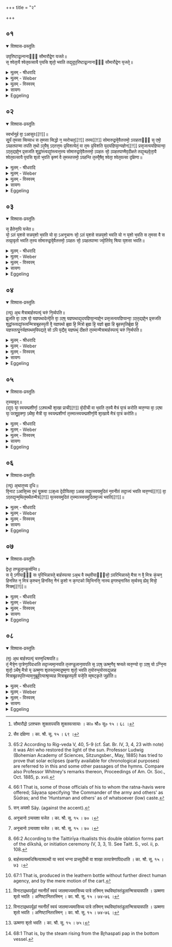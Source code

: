 +++
title = "२"

+++


## ०१


<details open><summary>विश्वास-प्रस्तुतिः</summary>

उप᳘रिष्टाद्र᳘त्नानाᳫँ᳭ सौमारौद्रे᳘ण यजते॥  
स᳘ श्वेता᳘यै श्वेत᳘वत्सायै प᳘यसि शृतो᳘ भवति तद्य᳘दुप᳘रिष्टाद्र᳘त्नानाᳫँ᳭ सौमारौद्रे᳘ण य᳘जते᳘॥
</details>

<details><summary>मूलम् - श्रीधरादि</summary>

उप᳘रिष्टाद्र᳘त्नानाᳫँ᳭ सौमारौद्रे᳘ण यजते॥  
स᳘ श्वेता᳘यै श्वेत᳘वत्सायै प᳘यसि शृतो᳘ भवति तद्य᳘दुप᳘रिष्टाद्र᳘त्नानाᳫँ᳭ सौमारौद्रे᳘ण य᳘जते᳘॥
</details>

<details><summary>मूलम् - Weber</summary>

उप᳘रिष्टाद्र᳘त्नानाᳫं सौमारौद्रे᳘ण यजते॥  
स᳘ श्वेता᳘यै श्वेत᳘वत्सायै प᳘यसि शृतो᳘ भवति तद्य᳘दुप᳘रिष्टाद्र᳘त्नानाᳫं सौमारौद्रे᳘ण य᳘जते॥
</details>

<details><summary>मूलम् - विस्वरम्</summary>

**अथोपरियागाः ।** 

उपरिष्टाद्रत्नानां सौमारौद्रेण यजते । स श्वेतायै श्वेतवत्सायै पयसि शृतो भवति । तद् यद्युपरिष्टाद्रत्नानां सौमारौद्रेण यजते ॥ १ ॥ 
</details>

<details><summary>सायणः</summary>

अथ सौमारौद्रयागं विधत्ते- **उपरिष्टाद्रत्नानामि**ति [^१_९७]- (तै. सं. १ । ८ । ९ । २) । रत्नहविषामुपरि स्वगृहे सौमारौद्रयागः कर्त्तव्यः । स च कः ? 'श्वेतवत्सायै श्वेतायै' । उभयत्र षष्ठ्यर्थे चतुर्थी । (पा. सू. २ । ३ । ६२ । वा.) शुक्लवत्सायाः शुक्लाया गोः 'पयसि' 'शृतः' पक्वो 'भवति' ॥ १ ॥ 

[^१_९७]: सौमारौद्रो ऽतश्चरुः शुक्लापयसि शुक्लवत्सायाः । का० श्रौ० सू० १५ । ६८ । 
</details>

<details><summary>Eggeling</summary>

1. After the 'jewels' he offers (a pap) to Soma and Rudra. It is cooked in milk from a white (cow) which has a white calf. And as to why, after the 'jewels,' he offers (a pap) to Soma and Rudra.
</details>


## ०२


<details open><summary>विश्वास-प्रस्तुतिः</summary>

स्वर्भानुर्ह वा᳘ ऽआसुरः[[!!]]॥  
सू᳘र्यं त᳘मसा व्विव्याध स त᳘मसा व्विद्धो न᳘ व्यरोचत᳘[[!!]] तस्य[[!!]] सोमारुद्रा᳘वे᳘वैतत्तमो᳘ ऽपाहताᳫँ᳭ स᳘ एषो᳘ ऽपहतपाप्मा तपति त᳘थो ऽए᳘वैष᳘ ऽएतत्त᳘मः प्र᳘विशत्येतं᳘ वा त᳘मः प्र᳘विशति य᳘दयज्ञिया᳘न्यज्ञेन[[!!]] प्रस᳘जत्ययज्ञियान्वा᳘ ऽएत᳘द्यज्ञे᳘न प्र᳘सजति शूद्रां᳘स्त्वद्यां᳘स्त्वत्त᳘स्य सोमारुद्रा᳘वे᳘वैतत्तमो᳘ ऽपहतः सो᳘ ऽपहतपाप्मैव᳘दीक्षते तद्य᳘च्छ्वे᳘ता᳘यै श्वेत᳘वत्सायै प᳘यसि शृतो भ᳘वति कृष्णं वै त᳘मस्तत्तमो᳘ ऽपहन्ति त᳘स्यै᳘षैव᳘ श्वेता᳘ श्वेत᳘वत्सा द᳘क्षिणा॥
</details>

<details><summary>मूलम् - श्रीधरादि</summary>

स्वर्भानुर्ह वा᳘ ऽआसुरः[[!!]]॥  
सू᳘र्यं त᳘मसा व्विव्याध स त᳘मसा व्विद्धो न᳘ व्यरोचत᳘[[!!]] तस्य[[!!]] सोमारुद्रा᳘वे᳘वैतत्तमो᳘ ऽपाहताᳫँ᳭ स᳘ एषो᳘ ऽपहतपाप्मा तपति त᳘थो ऽए᳘वैष᳘ ऽएतत्त᳘मः प्र᳘विशत्येतं᳘ वा त᳘मः प्र᳘विशति य᳘दयज्ञिया᳘न्यज्ञेन[[!!]] प्रस᳘जत्ययज्ञियान्वा᳘ ऽएत᳘द्यज्ञे᳘न प्र᳘सजति शूद्रां᳘स्त्वद्यां᳘स्त्वत्त᳘स्य सोमारुद्रा᳘वे᳘वैतत्तमो᳘ ऽपहतः सो᳘ ऽपहतपाप्मैव᳘दीक्षते तद्य᳘च्छ्वे᳘ता᳘यै श्वेत᳘वत्सायै प᳘यसि शृतो भ᳘वति कृष्णं वै त᳘मस्तत्तमो᳘ ऽपहन्ति त᳘स्यै᳘षैव᳘ श्वेता᳘ श्वेत᳘वत्सा द᳘क्षिणा॥
</details>

<details><summary>मूलम् - Weber</summary>

स्वर्भानुर्ह वा᳘ आसुरः᳟॥  
सू᳘र्यं त᳘मसा विव्याध स त᳘मसा विद्धो न व्य᳘रोचत त᳘स्य सोमारुद्रा᳘वेॗवैतत्तमो᳘ ऽपाहताᳫं स᳘ एषो᳘ ऽपहतपाप्मा तपति त᳘थो एॗवैष᳘ एतत्त᳘मः प्र᳘विशत्येतं᳘ वा त᳘मः प्र᳘विशति य᳘दयज्ञिया᳘न्यज्ञे᳘न प्रस᳘जत्ययज्ञियान्वा᳘ एत᳘द्यज्ञे᳘न प्र᳘सजति शूद्रा᳘ᳫं᳘स्त्वद्या᳘ᳫं᳘स्त्वत्त᳘स्य सोमारुद्रा᳘वेॗवैतत्तमो᳘ ऽपहतः सो᳘ ऽपहतपाप्मैव᳘ दीक्षते तद्य᳘छ्वेता᳘यै श्वेत᳘वत्सायै प᳘यसि शृतो भ᳘वति कृष्णं वै त᳘मस्तत्तमो᳘ ऽपहन्ति त᳘स्यैॗषैव᳘ श्वेता᳘ श्वेत᳘वत्सा द᳘क्षिणा॥
</details>

<details><summary>मूलम् - विस्वरम्</summary>

स्वर्भानुर्ह वा ऽआसुरः सूर्यं तमसा विव्याध । स तमसा विद्धो न व्यरोचत । तस्य सोमारुद्रावेवैतत्तमो ऽपाहताम् । स एषो ऽपहतपाप्मा तपति । तथो ऽएवैष एतत्तमः प्रविशति, एतं वा तमः प्रविशति यदयज्ञियान् यज्ञेन प्रसजति । अयज्ञियान्वा ऽएतद्यज्ञेन प्रसजति शूद्रांस्त्वत्, यांस्त्वत् तस्य सोमारुद्रावेवैतत्तमो ऽपहतः । सो ऽपहतपाप्मैव दीक्षते । तद् यच्छ्वेतायै श्वेतवत्सायै पयसि शृतो भवति । कृष्णं वै तमः । तत् तमो ऽपहन्ति । तस्यैषैव श्वेता श्वेतवत्सा दक्षिणा ॥ २ ॥ 
</details>

<details><summary>सायणः</summary>

रत्नहविर्भ्यो ऽनन्तरं विहितं सौमारौद्रयागमनूद्याख्यायिकया प्रशंसति- **स्वर्भानुर्हे**ति । 'आसुरः' असुरपुत्रः 'स्वर्भानुः' 'सूर्यम्' 'तमसा' 'विव्याध' आच्छादितवान् । 'सः' सूर्यः तेन 'तमसा' 'विद्धः' आच्छादिशः । 'न व्यरोचत' नातिप्रकाशवान् जातः । 'तस्य' 'तत् तमः' 'सोमारुद्रौ एव' 'अपाहताम्' अपहृतवन्तौ । ततः आरभ्य सूर्यो निवृत्ततमस्कः सन् 'तपति' नभसि दीप्यते । इदानीं तदनुष्ठातुरपि तमसा ऽऽच्छादनमाह- **तथो एवैष** इति । 'अयज्ञियान्' अयज्ञार्हान् सेनान्यादीन् 'यज्ञेन' 'प्रसजति' प्रसक्तान् तत्तद्यागानुष्ठानेन सम्बद्धान् करोतीति 'यत्' 'एतत्' एतेन 'एषः' अनुष्ठाता राजन्यः 'तथा उ' तथैव सूर्यवदेव ‘तमः प्रविशति’ । तमः वा कर्तृ 'एतं' सुन्वन्तं 'प्रविशति' । सेनान्यादीनामयज्ञियत्वं प्रसिद्धमित्याह- **अयज्ञियान् वा** इति । तामेव प्रसिद्धिं दर्शयति- **शूद्रानि**ति । 'त्वत्'- इति एकपर्यायः । एकदा 'शूद्रान्' सेनान्यादीन्, 'त्वत्' एकदा 'यान्' कांश्चन गोविकर्तादीन् हीनजातीनपि 'यज्ञेन' 'प्रसजति' । तेन अयज्ञियसम्बन्धेन तमः प्रविशतीति अतः 'तस्य' यष्टुः तथाविधं तमः 'सोमारुद्रौ एव' एतत् एतेन चरुणा प्रीणितौ 'अपहतः' विनाशयतः । ततः पापलेशासंस्पृष्टः सन् 'दीक्षते' दीक्षार्हो भवतीत्यर्थः । श्वेतापयसि श्रपणं प्रशंसति-**तद्यदि**ति । 'तद्' 'यत्' यदि, 'तमो' नाम 'कृष्णं' श्वेतवत्सायाः श्वेतायाः शुक्लवर्णे 'पयसि' श्रपणेन कृष्णरूपं तमः अपसारितवान् भवतीत्यर्थः ॥ 

यस्याः पयसि चरुः पक्वः तामेव दक्षिणात्वेन विधत्ते- **तस्यैषैवे**ति [^१_९८] ॥ २ ॥ 

[^१_९८]: सैव दक्षिणा । का. श्रौ. सू. १५ । ६९ । 
</details>

<details><summary>Eggeling</summary>

2. Now, once upon a time, Svarbhānu, the Āsura, struck the sun with darkness, and stricken with darkness he did not shine [^egg_139]. Soma and Rudra

[^egg_139]: 65:2 According to Rig-veda V, 40, 5-9 (cf. Śat. Br. IV, 3, 4, 23  with note) it was Atri who restored the light of the sun. Professor Ludwig (Bohemian Academy of Sciences, Sitzungsber., May, 1885) has tried to prove that solar eclipses (partly available for chronological purposes) are referred to in this and some other passages of the hymns. Compare also Professor Whitney's remarks thereon, Proceedings of Am. Or. Soc., Oct. 1885, p. xvii.

removed that darkness of his; and freed from evil he burns yonder. And in like manner does that (king) thereby enter darkness,--or darkness enters him,--when he puts those unworthy of sacrifice [^egg_140] in contact with the sacrifice; and he does indeed now put those unworthy of sacrifice--either Śūdras or whomever else--in contact with the sacrifice. It is Soma and Rudra who remove that darkness of his; and freed from evil he becomes consecrated. And as to why it is cooked in milk from a white (cow) which has a white calf,--darkness is black: that darkness he removes. The sacrificial fee for this (oblation) is a white (cow) which has a white calf.

[^egg_140]: 66:1 That is, some of those officials of his to whom the ratna-havis were offered; Sāyaṇa specifying 'the Commander of the army and others' as Śūdras; and the 'Huntsman and others' as of whatsoever (low) caste.

</details>


## ०३


<details open><summary>विश्वास-प्रस्तुतिः</summary>

स᳘ हैतेना᳘पि यजेत॥  
यो᳘ ऽलं य᳘शसे सन्नय᳘शो भ᳘वति यो वा᳘ ऽअनूचानः सो᳘ ऽलं य᳘शसे सन्नय᳘शो भवति यो न य᳘शो भ᳘वति स त᳘मसा वै स तत्प्रा᳘वृतो भवति त᳘स्य सोमारुद्रा᳘वे᳘वैतत्तमो᳘ ऽपहतः सो᳘ ऽपहतपाप्मा ज्यो᳘तिरेव᳘ श्रिया य᳘शसा भवति॥
</details>

<details><summary>मूलम् - श्रीधरादि</summary>

स᳘ हैतेना᳘पि यजेत॥  
यो᳘ ऽलं य᳘शसे सन्नय᳘शो भ᳘वति यो वा᳘ ऽअनूचानः सो᳘ ऽलं य᳘शसे सन्नय᳘शो भवति यो न य᳘शो भ᳘वति स त᳘मसा वै स तत्प्रा᳘वृतो भवति त᳘स्य सोमारुद्रा᳘वे᳘वैतत्तमो᳘ ऽपहतः सो᳘ ऽपहतपाप्मा ज्यो᳘तिरेव᳘ श्रिया य᳘शसा भवति॥
</details>

<details><summary>मूलम् - Weber</summary>

स᳘ हैतेना᳘पि यजेत॥  
यो᳘ ऽलं य᳘शसे सन्न य᳘शो [^wbr_1] भ᳘वति यो वा᳘ अनूचानः सो᳘ ऽलं य᳘शसे सन्न य᳘शो भवति यो न य᳘शो भ᳘वति स त᳘मसा वै स तत्प्रा᳘वृतो भवति त᳘स्य सोमारुद्रा᳘वेॗवैतत्तमो᳘ ऽपहतः सो᳘ ऽपहतपाप्मा ज्यो᳘तिरेव श्रिया य᳘शसा भवति॥  

[^wbr_1]: सन् अयशो Sây. (against the accent).

</details>

<details><summary>मूलम् - विस्वरम्</summary>

स हैतेन- अपि यजेत- यो ऽलं यशसे सन्नयशो भवति । यो वा ऽअनूचानः सो ऽलं यशसे सन्नयशो भवति । यो न यशो भवति- स तमसा वै स तत् प्रावृतो भवति । तस्य सोमारुद्रावेवैतत्तमो ऽपहतः । सो ऽपहतपाप्मा ज्योतिरेव श्रिया यशसा भवति (१) ॥ ३ ॥ 
</details>

<details><summary>सायणः</summary>

प्रसङ्गात्फलान्तरायास्य होमत्य बाह्यप्रयोगं दर्शयति- **स हैतेनापी**ति । 'अपिः' भिन्नक्रमः । 'सो ऽपि' 'एतेन' सौमारौद्रेण चरुणा 'यजेत' । स इत्युक्तं क इत्याह- 'यः' यज्ञियः पुरुषः 'यशसे' यशसां प्राप्तये 'अलं सन्' समर्थो योग्यो भवन्नपि 'अयशः' कीर्तिरहितः 'भवति' । यच्छब्दार्थं विशिनष्टि- **यो वा अनुचान** इति । साङ्गवेदाध्यायी 'अनूचानः' 'सः' 'यशसे' 'अलं' योग्यो भवन्नपि 'अयशः' यशोरहितो 'भवति' 'यः' तु यशोरहितः, 'सः' 'तमसा' 'प्रावृतः,' 'तस्य' 'एतत्' एतेन हविषा 'सोमारुद्रौ एव' 'कीर्त्यभावरूपं 'तमः' 'अपहतः' तं कीर्तिमन्तं कुरुतः इत्यर्थः । 'सः' यजमानः अयशोरूपतमसा वियुक्तः सन्, ज्योतिरात्मको भूत्वा 'श्रिया' सम्पदा 'यशसा' चोपलक्षितो भवति [^१_९९] ॥ ३ ॥ 

[^१_९९]: अनूचानो ऽप्ययशा यजेत । का. श्रौ. सू. १५ । ७० । 
</details>

<details><summary>Eggeling</summary>

3. Even he who, while being qualified for fame, is not yet famous, may perform that offering. Now he who is learned (in the Veda), while being qualified for fame, is not famous; and he who is not famous, is covered with darkness: that darkness of his Soma and Rudra thereby remove; and freed from evil he becomes a very light by his prosperity and renown.
</details>


## ०४


<details open><summary>विश्वास-प्रस्तुतिः</summary>

(त्य᳘) अ᳘थ मैत्राबार्हस्पत्यं᳘ चरुं नि᳘र्व्वपति॥  
ह्व᳘लति वा᳘ ऽएष यो᳘ यज्ञपथादेत्ये᳘ति वा᳘ ऽएष᳘ यज्ञपथाद्य᳘दयज्ञिया᳘न्यज्ञे᳘न प्रस᳘जत्ययज्ञियान्वा᳘ ऽएत᳘द्यज्ञे᳘न प्र᳘सजति शूद्रां᳘स्त्वद्यां᳘स्त्वन्मित्राबृ᳘हस्प᳘ती वै᳘ यज्ञपथो ब्र᳘ह्म हि᳘ मित्रो ब्र᳘ह्म हि᳘ यज्ञो ब्र᳘ह्म हि बृ᳘हस्प᳘तिर्ब्र᳘ह्म हि᳘ यज्ञस्तत्पु᳘नर्यज्ञपथम᳘पिपद्यते᳘ सो ऽपि प᳘द्यैव᳘ यज्ञपथं᳘ दीक्षते त᳘स्मान्मैत्राबार्हस्पत्यं᳘ चरुं नि᳘र्व्वपति॥
</details>

<details><summary>मूलम् - श्रीधरादि</summary>

(त्य᳘) अ᳘थ मैत्राबार्हस्पत्यं᳘ चरुं नि᳘र्व्वपति॥  
ह्व᳘लति वा᳘ ऽएष यो᳘ यज्ञपथादेत्ये᳘ति वा᳘ ऽएष᳘ यज्ञपथाद्य᳘दयज्ञिया᳘न्यज्ञे᳘न प्रस᳘जत्ययज्ञियान्वा᳘ ऽएत᳘द्यज्ञे᳘न प्र᳘सजति शूद्रां᳘स्त्वद्यां᳘स्त्वन्मित्राबृ᳘हस्प᳘ती वै᳘ यज्ञपथो ब्र᳘ह्म हि᳘ मित्रो ब्र᳘ह्म हि᳘ यज्ञो ब्र᳘ह्म हि बृ᳘हस्प᳘तिर्ब्र᳘ह्म हि᳘ यज्ञस्तत्पु᳘नर्यज्ञपथम᳘पिपद्यते᳘ सो ऽपि प᳘द्यैव᳘ यज्ञपथं᳘ दीक्षते त᳘स्मान्मैत्राबार्हस्पत्यं᳘ चरुं नि᳘र्व्वपति॥
</details>

<details><summary>मूलम् - Weber</summary>

अ᳘थ मैत्राबार्हस्पत्यं᳘ चरुं नि᳘र्वपति॥  
ह्व᳘लति वा᳘ एष यो᳘ यज्ञपथादेत्ये᳘ति वा᳘ एष᳘ यज्ञपथाद्य᳘दयज्ञिया᳘न्यज्ञे᳘न प्रस᳘जत्ययज्ञियान्वा᳘ एत᳘द्यज्ञे᳘न प्र᳘सजति शूद्रा᳘ᳫं᳘स्त्वद्या᳘ᳫं᳘स्त्वन्मित्राबृ᳘हस्प᳘ती वै᳘ यज्ञपथो ब्र᳘ह्म हि᳘ मित्रो ब्र᳘ह्म हि᳘ यज्ञो ब्र᳘ह्म हि बृ᳘हस्प᳘तिर्ब्र᳘ह्म हि᳘ यज्ञस्तत्पु᳘नर्यज्ञपथम᳘पिपद्यतेॗ सो ऽपिप᳘द्यैव᳘ यज्ञपथं᳘ दीक्षते त᳘स्मान्मैत्राबार्हस्पत्यं᳘ चरुं नि᳘र्वपति॥
</details>

<details><summary>मूलम् - विस्वरम्</summary>

अथ मैत्राबार्हस्पत्यं चरुं निर्वपति । ह्वलति वा ऽएषः- यो यज्ञपथादेति । एति वा ऽएष यज्ञपथाद् यदयज्ञियान्यज्ञेन प्रसजति । अयज्ञियान्वा ऽएतद्यज्ञेन प्रसजति- शूद्रांस्त्वद्, यांस्त्वत् । मित्राबृहस्पती वै यज्ञपथः । ब्रह्म हि मित्रो, ब्रह्म हि यज्ञः । ब्रह्म हि बृहस्पतिः, ब्रह्म हि यज्ञः । तत्पुनर्यज्ञपथमपिपद्यते । सो ऽपिपद्यैव यज्ञपथं दीक्षते । तस्मान्मैत्राबार्हस्पत्यं चरुं निर्वपति ॥ ४ ॥ 
</details>

<details><summary>सायणः</summary>

विधत्ते- **अथ मैत्रे**ति । 'मैत्राबार्हस्पत्यं' मित्राबृहस्पतिदेवत्यं 'चरुं' निर्वपेत् [^१_९९] । देवतासम्बन्धं प्रशंसति- **ह्वलति वा** इति । अयज्ञियानां सेनान्यादीनां यज्ञे प्रसञ्जनमेव यज्ञपथादपगमनमित्यर्थः । मित्राबृहस्पत्योर्यज्ञपथात्मकत्वं निर्वक्ति- **ब्रह्म हि मित्र** इति । 'ब्रह्म' वेदः, तदेव हि 'यज्ञः' तत्साध्यत्वाद् । यज्ञ एव पन्थाः यज्ञपथमिति समासं विवक्षित्वा, तयोः परम्परया यज्ञरूपत्वोक्तिः । **तत् पुनर्यज्ञे**ति । 'तत्' तस्माद् यज्ञात्मकमित्राबृहस्पतिदेवत्ययागानुष्ठानात् पुनर्यज्ञपथं प्राप्य 'दीक्षते' दीक्षां कर्तुमर्हतीत्यर्थः ॥ ४ ॥ 

[^१_९९]: मित्राबार्हस्पत्यश्चरुः । का. श्रौ. सू. १५ ॥ ७२ ॥ 
</details>

<details><summary>Eggeling</summary>

4. Thereupon he prepares a pap for Mitra and Br̥haspati [^egg_141]. For verily he who departs from the

[^egg_141]: 66:2 According to the Taittirīya ritualists this double oblation forms part of the dīkshā, or initiation ceremony (V, 3, 3, 1). See Taitt. S., vol. ii, p. 108.

path of the sacrifice stumbles; and he does indeed depart from the path of the sacrifice, when he puts those unworthy of sacrifice in contact with the sacrifice, and he does indeed now put those unworthy of sacrifice--either Śūdras or whomever else--in contact with the sacrifice. And the path of the sacrifice is Mitra and Br̥haspati; for Mitra is the Brahman, and the Brahman is the sacrifice; and Br̥haspati is the Brahman, and the Brahman is the sacrifice. Thus he, returns again to the path of the sacrifice; and as soon as he has returned to the path of the sacrifice he is consecrated: therefore he prepares a pap for Mitra and Br̥haspati.
</details>


## ०५


<details open><summary>विश्वास-प्रस्तुतिः</summary>

त᳘स्यावृ᳘त्॥  
(द्या᳘) या᳘ स्वयम्प्रशीर्णा᳘ ऽऽश्वत्थी शा᳘खा प्राची[[!!]] वो᳘दीची वा भ᳘वति त᳘स्यै मैत्रं पा᳘त्रं करोति व्वरु᳘ण्या वा᳘ ऽएषा या᳘ परशु᳘वृक्णा᳘ ऽथैषा᳘ मैत्री या᳘ स्वयम्प्रशीर्णा त᳘स्मात्स्वयम्प्रशीर्णा᳘यै शा᳘खायै मैत्रं पा᳘त्रं करोति॥
</details>

<details><summary>मूलम् - श्रीधरादि</summary>

त᳘स्यावृ᳘त्॥  
(द्या᳘) या᳘ स्वयम्प्रशीर्णा᳘ ऽऽश्वत्थी शा᳘खा प्राची[[!!]] वो᳘दीची वा भ᳘वति त᳘स्यै मैत्रं पा᳘त्रं करोति व्वरु᳘ण्या वा᳘ ऽएषा या᳘ परशु᳘वृक्णा᳘ ऽथैषा᳘ मैत्री या᳘ स्वयम्प्रशीर्णा त᳘स्मात्स्वयम्प्रशीर्णा᳘यै शा᳘खायै मैत्रं पा᳘त्रं करोति॥
</details>

<details><summary>मूलम् - Weber</summary>

त᳘स्यावृ᳘त्॥  
या᳘ स्वयम्प्रशीर्णा᳘श्वत्थी शा᳘खा प्रा᳘ची वो᳘दीची वा भ᳘वति त᳘स्यै मैत्रम् पा᳘त्रं करोति वरुॗण्या वा᳘ एषा या᳘ परशु᳘वृक्णा᳘थैषा᳘ मैत्री या᳘ स्वयम्प्रशीर्णा त᳘स्मात्स्वयम्प्रशीर्णा᳘यै शा᳘खायै मैत्रम् पा᳘त्रं करोति॥
</details>

<details><summary>मूलम् - विस्वरम्</summary>

तस्यावृत् । या स्वयम्प्रशीर्णा ऽऽश्वत्थी शाखा प्राची वोदीची वा भवति । तस्यै मैत्रं पात्रं करोति । वरुण्या वा ऽएषा- या परशुवृक्णा । अथैषा मैत्री- या स्वयम्प्रशीर्णा । तस्मात् स्वयम्प्रशीर्णायै शाखायै मैत्रं पात्रं करोति ॥ ५ ॥ 
</details>

<details><summary>सायणः</summary>

तस्य चरोरनुष्ठानप्रकारं वक्तुं प्रतिजानीते- **तस्यावृदि**ति । 'तस्य' मैत्राबार्हस्पत्ययागस्य 'आवृत्' क्रिया, अनुष्ठानप्रकारो वक्ष्यत इति शेषः । 'स्वयम्प्रशीर्णा' स्वयमेव भग्ना, 'प्राची' प्रागायता, 'उदीची' उदगायता 'वा' या 'आश्वत्थी' अश्वत्थस्य 'शाखा' 'भवति' तस्याः शाखायाः 'मैत्रं' मित्रसम्बन्धिचरुपाकार्थं 'पात्रं' कुर्यात् [^१_१००] । स्वयम्मग्नायां मैत्रत्वं व्यतिरेकपूर्वकमुपपादयति- **वरुण्या वा एषे**ति । 'या' शाखा 'परशुवृक्णा' छिन्ना व्रश्चनेन, सा हिंसितत्वाद् 'वरुण्या' वरुणदेवत्या; स्वयम्मग्नपत्रा तु मित्रार्हा, हिंसाविरहात्; सर्वसुहृत्वान्मित्रदेवस्य परशुच्छिन्नशाखानिर्मितं पात्रमयोग्यमित्यर्थः ॥ ५ ॥ 

[^१_१००]: बार्हस्पत्यमधिश्रित्याश्वत्थी या स्वयं भग्ना प्राच्युदीची वा शाखा तत्पात्रेणापिदधाति । का. श्रौ. सू. १५ । ७३ । 
</details>

<details><summary>Eggeling</summary>

5. The course of this (is as follows). Any aśvattha branch broken off by itself, either on the eastern or on the northern side (of the tree), from that he makes a vessel (to hold the pap) for Mitra; for that which is hewn by the axe belongs to Varuṇa; but that which is broken off by itself belongs to Mitra: therefore he makes the vessel for Mitra from a branch broken off by itself.
</details>


## ०६


<details open><summary>विश्वास-प्रस्तुतिः</summary>

(त्य᳘) अ᳘थात᳘च्य द᳘धि॥  
वि᳘नाट ऽआसि᳘च्य र᳘थं यु᳘क्त्वा ऽऽब᳘ध्य दे᳘दीयितवा᳘ ऽआह तद्य᳘त्स्वयमुदितं न᳘वनीतं तदा᳘ज्यं भवति व्वरु᳘ण्यं[[!!]] वा᳘ ऽएतद्य᳘न्म᳘थित᳘मथैतन्मैत्रं[[!!]] य᳘त्स्वयमुदितं त᳘स्मात्स्वयमुदितमा᳘ज्यं भवति[[!!]]॥
</details>

<details><summary>मूलम् - श्रीधरादि</summary>

(त्य᳘) अ᳘थात᳘च्य द᳘धि॥  
वि᳘नाट ऽआसि᳘च्य र᳘थं यु᳘क्त्वा ऽऽब᳘ध्य दे᳘दीयितवा᳘ ऽआह तद्य᳘त्स्वयमुदितं न᳘वनीतं तदा᳘ज्यं भवति व्वरु᳘ण्यं[[!!]] वा᳘ ऽएतद्य᳘न्म᳘थित᳘मथैतन्मैत्रं[[!!]] य᳘त्स्वयमुदितं त᳘स्मात्स्वयमुदितमा᳘ज्यं भवति[[!!]]॥
</details>

<details><summary>मूलम् - Weber</summary>

अ᳘थात᳘च्य द᳘धि॥  
वि᳘नाट आसि᳘च्य र᳘थं युॗक्त्वाब᳘ध्य दे᳘दीयितवा᳘ आह तद्य᳘त्स्वयमुदितं न᳘वनीतं तदा᳘ज्यम् भवति वरुण्यं᳘ वा᳘ एतद्य᳘न्मथितम᳘थैत᳘न्मैत्रं य᳘त्स्वयमुदितं त᳘स्मात्स्वयमुदितमा᳘ज्यम् भ᳘वति॥
</details>

<details><summary>मूलम् - विस्वरम्</summary>

अथातच्य दधि, विनाट ऽआसिच्य, रथं युक्त्वा, आबध्य, देदीयितवा ऽआह । तद् यत् स्वयमुदितं नवनीतम्- तदाज्यं भवति । वरुण्यं वा ऽएतद्- यन्मथितम् । अथैतन्मैत्रम्- यत् स्वयमुदितम् । तस्मात् स्वयमुदितमाज्यं भवति ॥ ६ ॥ 
</details>

<details><summary>सायणः</summary>

मैत्रचर्वर्थमाज्यकरणं विधत्ते- **अथातच्ये**ति । पयोविशेषस्तैत्तिरीयके श्रुतः- “श्वेतायै श्वेतवत्सायै दुग्धे स्वयंमूर्त्ते" (तै. सं. १ । ८ । ९ । २)- इति । तादृशं पयः 'आतच्य' आतञ्चनद्रव्येण 'दधि' कृत्वा 'विनाटे' चर्ममये पात्रे दृतौ 'आसिच्य,' 'रथं' 'युक्त्वा' अश्वैः संयोज्य, आबध्य दधिपूर्णं तबै प्रत्ययः । तत्र रथधावनेन दध्नौ यत् स्वयमुदितम् मथनमन्तरेण निष्पन्नं, नवनीतं तदेव स्वयमेव विलीनं सद् आज्यं भवति । आज्यकरणप्रकारस्त्वापस्तम्बेन विशद उक्तः- "श्वेतां श्वेतवत्सामामस्त्ये दृतौ दुहन्ति, तत् स्वयंमूर्त्तं संयोगेन परिवहन्ति, तत् स्वयं मथितमातपे विषजन्ति, तत् स्वयं विलीनमाज्यं भवति"- (आ. श्रौ. सू. १८ । ११ । ३-६) इति । स्वयमुदिताज्यस्य मित्र योग्यत्वं व्यतिरेकमुखेन दर्शयति- **वरुण्यमि**ति । यन्मन्थननिष्पन्नमाज्यं तद् 'वरुण्यम्' उपद्रवकारिणो वरुणस्य योग्यम्, न तु सर्वसुहृदो मित्रस्य । यत्तु उदीरितरूपं स्वयमुदितं तन्मन्थनरूपस्य हिंसनस्य विरहान्मैत्रम् ॥ ६ ॥ 
</details>

<details><summary>Eggeling</summary>

6. Thereupon having curdled the (milk into) curds, and poured it into a leathern bag; and having put (the horses) to the cart, and fastened (the bag on the cart), he tells it to 'fly away.' This is that (kind of) fresh butter which is self-produced [^egg_142]; for that which is churned belongs to Varuṇa, and that which is self-produced belongs to Mitra: therefore it is self-produced butter.

[^egg_142]: 67:1 That is, produced in the leathern bottle without further direct human agency, and by the mere motion of the cart.

</details>


## ०७


<details open><summary>विश्वास-प्रस्तुतिः</summary>

द्वेधा᳘ तण्डुला᳘न्कुर्व्वन्ति॥  
स ये᳘ ऽणीयाᳫँ᳭ सः प᳘रिभिन्नास्ते᳘ बार्हस्पत्या ऽअ᳘थ वै स्थ᳘वीयाᳫँ᳭सो᳘ ऽपरिभिन्नास्ते᳘ मैत्रा न वै᳘ मित्रः कं᳘चन᳘ हिनस्ति न᳘ मित्रं क᳘श्चन᳘ हिनस्ति᳘ नैनं कुशो न क᳘ण्टको व्वि᳘भिनत्ति᳘ नास्य व्र᳘णश्च᳘नास्ति स᳘र्व्वस्य᳘ ह्येव᳘ मित्रो᳘ मित्रम्[[!!]]॥
</details>

<details><summary>मूलम् - श्रीधरादि</summary>

द्वेधा᳘ तण्डुला᳘न्कुर्व्वन्ति॥  
स ये᳘ ऽणीयाᳫँ᳭ सः प᳘रिभिन्नास्ते᳘ बार्हस्पत्या ऽअ᳘थ वै स्थ᳘वीयाᳫँ᳭सो᳘ ऽपरिभिन्नास्ते᳘ मैत्रा न वै᳘ मित्रः कं᳘चन᳘ हिनस्ति न᳘ मित्रं क᳘श्चन᳘ हिनस्ति᳘ नैनं कुशो न क᳘ण्टको व्वि᳘भिनत्ति᳘ नास्य व्र᳘णश्च᳘नास्ति स᳘र्व्वस्य᳘ ह्येव᳘ मित्रो᳘ मित्रम्[[!!]]॥
</details>

<details><summary>मूलम् - Weber</summary>

द्वेधा᳘ तण्डुला᳘न्कुर्वन्ति॥  
स ये᳘ ऽणीयांसः प᳘रिभिन्नास्ते᳘ बार्हस्पत्या अ᳘थ ये स्थ᳘वीयांसो᳘ ऽपरिभिन्नास्ते᳘ मैत्रा न वै᳘ मित्रः कं᳘ चन᳘ हिनस्ति न᳘ मित्रं क᳘श्चन᳘ हिनस्तिॗ नैनं कुशो न क᳘ण्टको वि᳘भिनत्तिॗ नास्य व्र᳘णश्चॗनास्ति स᳘र्वस्यॗ ह्येव᳘ मित्रो᳘ मित्र᳘म्॥
</details>

<details><summary>मूलम् - विस्वरम्</summary>

द्वेधा तण्डुलान् कुर्वन्ति । स ये ऽणीयांसः परिभिन्नास्ते बार्हस्पत्याः । अथ ये स्थवीयांसो ऽपरिभिन्नास्ते मैत्राः । न वै मित्रः कञ्चन हिनस्ति, न मित्रं कश्चन हिनस्ति । नैनं कुशो न कण्टको विभिनत्ति । नास्य व्रणश्चनास्ति । सर्वस्य ह्येव मित्रो मित्रम् ॥ ७ ॥ 
</details>

<details><summary>सायणः</summary>

देवताद्वयस्य पृथक् चरोः श्रपणं विधित्सुः तण्डुलानां द्वेधाकरणं विधत्ते- **द्वेधे**ति । 'ये' 'अणीयांसः' अणुतराः 'परिभिन्नाः' छिन्नाग्रास्तण्डुलाः, 'ते' बृहस्पतिदेवत्याः कर्त्तव्याः 'ये' 'स्थवीयांसः' स्थूलतराः 'अपरिभिन्नाः' अच्छिन्नाग्राः अचूर्णीकृताः, 'ते' मित्रदेवत्याः कर्त्तव्याः [^१_१०१] । मैत्राणामभिन्नत्वं प्रशंसति- **न वै मित्र** इति । 'मित्रो' देवः 'कश्चन' प्राणिनं 'न हिनस्ति;' 'मित्रम्' अपि 'न कञ्चन' को ऽपि 'हिनस्ति' 'एनं' मित्रं 'कुशः' दर्भो वा 'कण्टकः' वा 'न भिनत्ति' न विध्यति; अत एव तस्य 'व्रणः' अपि ‘नास्ति’ । सर्वस्य मित्रत्वादिति हेतुमाह- **सर्वस्य ह्येवे**ति । पुल्ँलिङ्गो मित्रशब्दो देवतावाची, नपुंसकलिङ्गस्तु सुहृद्वचनः ॥ ७ ॥ 

[^१_१०१]: विनाटाद्रथपर्यूढां नवनीतँ स्वयं जातमाज्यमासिच्य पात्रे तस्मिन् स्थविष्ठांस्तंडुलान्मित्रायावपति । ऊष्मणा शृतो भवति । अणिष्टानितरस्मिन् । का. श्रौ. सू. १५ । ७४-७६ । 
</details>

<details><summary>Eggeling</summary>

7. They divide the rice-grains into two parts: the smaller and broken ones belong to Br̥haspati,

and the larger and unbroken ones to Mitra. For Mitra injures no one, nor does any one injure Mitra; neither a kuśa stalk nor a thorn pricks him, nor has he any scar; for Mitra is every one's friend (mitram).
</details>


## ०८


<details open><summary>विश्वास-प्रस्तुतिः</summary>

(म᳘) अ᳘थ बार्हस्पत्यं᳘ चरुम᳘धिश्रयति॥  
तं᳘ मैत्रे᳘ण पा᳘त्रेणा᳘पिदधाति तदा᳘ज्यमा᳘नयति त᳘त्तण्डुलाना᳘वपति स᳘ ऽएष᳘ ऊष्म᳘णैव᳘ श्रप्यते व्वरु᳘ण्यो वा᳘ ऽएष᳘ यो ऽग्नि᳘ना शृतो᳘ ऽथैष᳘ मैत्रो य᳘ ऊष्म᳘णा शृतस्त᳘स्मादूष्म᳘णा शृतो᳘ भवति त᳘योरुभ᳘योरवद्य᳘न्नाह मित्राबृ᳘हस्प᳘तिभ्याम᳘नुब्रूही᳘त्याश्रा᳘व्याह मित्राबृ᳘हस्प᳘ती यजे᳘ति व्व᳘षट्कृते जुहोति॥
</details>

<details><summary>मूलम् - श्रीधरादि</summary>

(म᳘) अ᳘थ बार्हस्पत्यं᳘ चरुम᳘धिश्रयति॥  
तं᳘ मैत्रे᳘ण पा᳘त्रेणा᳘पिदधाति तदा᳘ज्यमा᳘नयति त᳘त्तण्डुलाना᳘वपति स᳘ ऽएष᳘ ऊष्म᳘णैव᳘ श्रप्यते व्वरु᳘ण्यो वा᳘ ऽएष᳘ यो ऽग्नि᳘ना शृतो᳘ ऽथैष᳘ मैत्रो य᳘ ऊष्म᳘णा शृतस्त᳘स्मादूष्म᳘णा शृतो᳘ भवति त᳘योरुभ᳘योरवद्य᳘न्नाह मित्राबृ᳘हस्प᳘तिभ्याम᳘नुब्रूही᳘त्याश्रा᳘व्याह मित्राबृ᳘हस्प᳘ती यजे᳘ति व्व᳘षट्कृते जुहोति॥
</details>

<details><summary>मूलम् - Weber</summary>

अ᳘थ बार्हस्पत्यं᳘ चरुम᳘धिश्रयति॥  
त᳘म् मैत्रे᳘ण पा᳘त्रेणा᳘पिदधाति तदा᳘ज्यमा᳘नयति त᳘त्तण्डुलाना᳘वपति स᳘ एष᳘ ऊष्म᳘णैव᳘ श्रप्यते वरुॗण्यो वा᳘ एषॗ यो ऽग्नि᳘ना शृतो᳘ ऽथैष᳘ मैत्रो य᳘ ऊष्म᳘णा शृतस्त᳘स्मादूष्म᳘णा शृतो᳘ भवति त᳘योरुभ᳘योरवद्य᳘न्नाह मित्राबृ᳘हस्प᳘तिभ्याम᳘नुब्रूही᳘त्याश्रा᳘व्याह मित्राबृ᳘हस्प᳘ती यजे᳘ति व᳘षट्कृते जुहोति॥
</details>

<details><summary>मूलम् - विस्वरम्</summary>

अथ बार्हस्पत्यं चरुमधिश्रयति । तं मैत्रेण पात्रेणापिदधाति । तदाज्यमानयति । तत् तण्डुलानावपति । स एष ऊष्मणैव श्रप्यते । वरुण्यो वा ऽएषः- यो ऽग्निना शृतः । अथैष मैत्रः । य ऊष्मणा शृतः । तस्मादूष्मणा शृतो भवति । तयोरुभयोरवद्यन्नाह- "मित्राबृहस्पतिभ्यामनुब्रूहि" इति । आश्राव्याह- मित्राबृहस्पती यज इति वषट्कृते जुहोति (२) ॥ ८ ॥ 
</details>

<details><summary>सायणः</summary>

श्रपणप्रकारं विधत्ते- **अथ बार्हस्पत्यमि**ति । 'बार्हस्पत्यं चरुम्' अधिश्रित्य, अग्निमध्ये स्थाल्यामधिश्रितायां बृहस्पत्यर्थास्तण्डुलानोप्य, ‘तं' चरुम् अश्वत्थशाखानिर्मितेन 'मैत्रेण पात्रेण' अपि- दध्यात् [^१_१०१] । 'तत्' तस्मिन् पात्रे स्वयमुत्पन्नम् 'आज्यम्' 'आनयति' आसिञ्चेत् । 'तत्' तत्र स्थविष्ठान् अपरिभिन्नान् मैत्रान् 'तण्डुलान्' आवपेत् । 'स एषः' मैत्रश्चरु 'ऊष्मणैव' 'श्रप्यते' पच्यते [^२_१०२] 'अग्निना' 'शृतः' पक्वो ‘वरुण्यः’, दाहप्रयुक्तहिंसासम्बन्धात् 'वरुण्यः' चरुणार्हो, न मित्रार्हः । 'ऊष्मणा शृतः' तु 'मैत्रः' मित्रदेवत्यो युक्तः, दोषविरहात् ॥ 

एवं पृथक् श्रपणमभिधाय देवताप्रदाने साहित्यं विधत्ते- **तयोरुभयोरि**ति । 'तयोरुभयोः' चर्वोर्दधिपयसोर्दार्शिकयोरिव एकैकस्माद् द्विर्द्विरवद्यन् जुह्वां सहावदानं कुर्वन् “मित्राबृहस्पतिभ्यामनुब्रूहि"- 'इति' एवं संयुज्य अनुवाक्याप्रैषं ब्रूयात्; एवं 'यजेति' याज्याप्रैषे ऽपि 'वषट्कृते' सहैव प्रक्षेपः ॥ ८ ॥
 
[^१_१०१]: बार्हस्पत्यमधिश्रित्याश्वत्थी या स्वयं भग्ना प्राच्युदीची वा शाखा तत्पात्रणापिदधाति । का. श्रौ. सू. ७ । ७३ । 

[^२_१०२]: ऊष्मणा शृतो भवति । का. श्रौ. सू. १५ । ७५। 

इति श्रीसायणाचार्यविरचिते माधवीये वेदार्थप्रकाशे माध्यन्दिनशतपथब्राह्मणभाष्ये पञ्चमकाण्डे तृतीयाध्याये द्वितीयं ब्राह्मणम् ॥ (५-३-२) ॥ 
</details>

<details><summary>Eggeling</summary>

8. He then puts the pap for Br̥haspati on (the fire), covers it with the vessel for Mitra's (pap), pours the butter (into the latter), and throws in the (larger) rice-grains. It is cooked merely by the hot steam [^egg_143]; for what is cooked by fire belongs to Varuṇa, and what is cooked by hot steam belongs to Mitra: therefore it is cooked by hot steam. Making cuttings from both these sacrificial dishes, he says, 'Pronounce the invitatory prayer to Mitra and Br̥haspati!' Having called for the Śraushaṭ, he says, 'Pronounce the offering-prayer to Mitra and Br̥haspati!' and offers as the Vashaṭ is uttered.

[^egg_143]: 68:1 That is, by the steam rising from the Br̥haspati pap in the bottom vessel.
</details>

